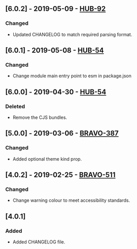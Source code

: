 ## [6.0.2] - 2019-05-09 - [HUB-92](https://creditandfinance.atlassian.net/browse/HUB-92)
### Changed
- Updated CHANGELOG to match required parsing format.

## [6.0.1] - 2019-05-08 - [HUB-54](https://creditandfinance.atlassian.net/browse/HUB-54)
### Changed
- Change module main entry point to esm in package.json

## [6.0.0] - 2019-04-30 - [HUB-54](https://creditandfinance.atlassian.net/browse/HUB-54)
### Deleted
- Remove the CJS bundles.

## [5.0.0] - 2019-03-06 - [BRAVO-387](https://creditandfinance.atlassian.net/browse/BRAVO-387)
### Changed
- Added optional theme kind prop.

## [4.0.2] - 2019-02-25 - [BRAVO-511](https://creditandfinance.atlassian.net/browse/BRAVO-511)
### Changed
- Change warning colour to meet accessibility standards.

## [4.0.1]
### Added
- Added CHANGELOG file.
